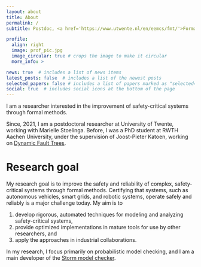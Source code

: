 ```yaml
---
layout: about
title: About
permalink: /
subtitle: Postdoc, <a href='https://www.utwente.nl/en/eemcs/fmt/'>Formal Methods &amp; Tools group</a>, <a href='https://www.utwente.nl/'>University of Twente</a>

profile:
  align: right
  image: prof_pic.jpg
  image_circular: true # crops the image to make it circular
  more_info: >

news: true  # includes a list of news items
latest_posts: false  # includes a list of the newest posts
selected_papers: false # includes a list of papers marked as "selected={true}"
social: true  # includes social icons at the bottom of the page
---
```

I am a researcher interested in the improvement of safety-critical systems through formal methods.

Since, 2021, I am a postdoctoral researcher at University of Twente, working with Marielle Stoelinga.
Before, I was a PhD student at RWTH Aachen University, under the supervision of Joost-Pieter Katoen, working on <a href="https://publications.rwth-aachen.de/record/956330">Dynamic Fault Trees</a>.


# Research goal
My research goal is to improve the safety and reliability of complex, safety-critical systems through formal methods.
Certifying that systems, such as autonomous vehicles, smart grids, and robotic systems, operate safely and reliably is a major challenge today.
My aim is to
1. develop rigorous, automated techniques for modeling and analyzing safety-critical systems,
2. provide optimized implementations in mature tools for use by other researchers, and
3. apply the approaches in industrial collaborations.

In my research, I focus primarily on probabilistic model checking, and I am a main developer of the <a href="https://www.stormchecker.org/">Storm model checker</a>.
